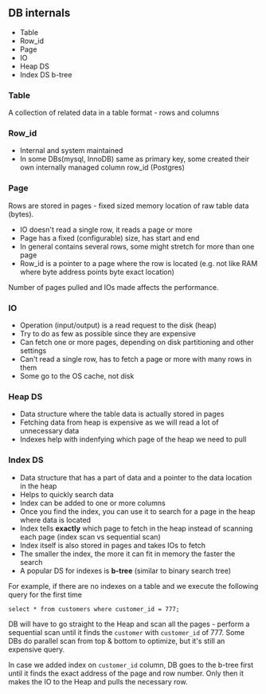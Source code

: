 ## DB internals

- Table
- Row_id
- Page
- IO
- Heap DS
- Index DS b-tree

### Table

A collection of related data in a table format - rows and columns

### Row_id

- Internal and system maintained
- In some DBs(mysql, InnoDB) same as primary key, some created their own internally managed column row_id (Postgres)

### Page

Rows are stored in pages - fixed sized memory location of raw table data (bytes).

- IO doesn't read a single row, it reads a page or more
- Page has a fixed (configurable) size, has start and end
- In general contains several rows, some might stretch for more than one page
- Row_id is a pointer to a page where the row is located (e.g. not like RAM where byte address points byte exact location)

Number of pages pulled and IOs made affects the performance.

### IO

- Operation (input/output) is a read request to the disk (heap)
- Try to do as few as possible since they are expensive
- Can fetch one or more pages, depending on disk partitioning and other settings
- Can't read a single row, has to fetch a page or more with many rows in them
- Some go to the OS cache, not disk

### Heap DS

- Data structure where the table data is actually stored in pages
- Fetching data from heap is expensive as we will read a lot of unnecessary data
- Indexes help with indenfying which page of the heap we need to pull

### Index DS

- Data structure that has a part of data and a pointer to the data location in the heap
- Helps to quickly search data
- Index can be added to one or more columns
- Once you find the index, you can use it to search for a page in the heap where data is located
- Index tells **exactly** which page to fetch in the heap instead of scanning each page (index scan vs sequential scan)
- Index itself is also stored in pages and takes IOs to fetch
- The smaller the index, the more it can fit in memory the faster the search
- A popular DS for indexes is **b-tree** (similar to binary search tree)

For example, if there are no indexes on a table and we execute the following query for the first time

```
select * from customers where customer_id = 777;
```

DB will have to go straight to the Heap and scan all the pages - perform a sequential scan until it finds the `customer` with `customer_id` of 777.
Some DBs do parallel scan from top & bottom to optimize, but it's still an expensive query.

In case we added index on `customer_id` column, DB goes to the b-tree first until it finds the exact address of the page and row number.
Only then it makes the IO to the Heap and pulls the necessary row.

